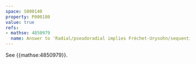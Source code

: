 ```yaml
---
space: S000140
property: P000180
value: true
refs:
- mathse: 4850979
  name: Answer to 'Radial/pseudoradial implies Fréchet-Urysohn/sequential for locally countable spaces'
---
```


See {{mathse:4850979}}.